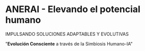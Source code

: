 # ANERAI - Elevando el potencial humano
IMPULSANDO SOLUCIONES ADAPTABLES Y EVOLUTIVAS

"**Evolución Consciente** a través de la Simbiosis Humano-IA"

